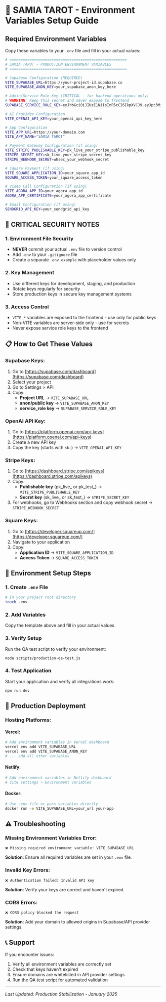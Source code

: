 # 🔐 SAMIA TAROT - Environment Variables Setup Guide

## Required Environment Variables

Copy these variables to your `.env` file and fill in your actual values:

```bash
# =====================================================
# SAMIA TAROT - PRODUCTION ENVIRONMENT VARIABLES
# =====================================================

# Supabase Configuration (REQUIRED)
VITE_SUPABASE_URL=https://your-project-id.supabase.co
VITE_SUPABASE_ANON_KEY=your_supabase_anon_key_here

# Admin/Service Role Key (CRITICAL - for backend operations only)
# WARNING: Keep this secret and never expose to frontend
SUPABASE_SERVICE_ROLE_KEY=eyJhbGciOiJIUzI1NiIsInR5cCI6IkpXVCJ9.eyJpc3MiOiJzdXBhYmFzZSIsInJlZiI6InV1c2VmbG1pZWxrdGRjbHR6d3p0Iiwicm9sZSI6InNlcnZpY2Vfcm9sZSIsImlhdCI6MTc0ODM0NTExNSwiZXhwIjoyMDYzOTIxMTE1fQ.TNcj0otaeYtl0nDJYn760wSgSuKSYG8s7r-LD04Z9_E

# AI Provider Configuration
VITE_OPENAI_API_KEY=your_openai_api_key_here

# App Configuration
VITE_APP_URL=https://your-domain.com
VITE_APP_NAME="SAMIA TAROT"

# Payment Gateway Configuration (if using)
VITE_STRIPE_PUBLISHABLE_KEY=pk_live_your_stripe_publishable_key
STRIPE_SECRET_KEY=sk_live_your_stripe_secret_key
STRIPE_WEBHOOK_SECRET=whsec_your_webhook_secret

# Square Payment (if using)
VITE_SQUARE_APPLICATION_ID=your_square_app_id
SQUARE_ACCESS_TOKEN=your_square_access_token

# Video Call Configuration (if using)
VITE_AGORA_APP_ID=your_agora_app_id
AGORA_APP_CERTIFICATE=your_agora_app_certificate

# Email Configuration (if using)
SENDGRID_API_KEY=your_sendgrid_api_key
```

## 🚨 CRITICAL SECURITY NOTES

### 1. Environment File Security
- **NEVER** commit your actual `.env` file to version control
- Add `.env` to your `.gitignore` file
- Create a separate `.env.example` with placeholder values only

### 2. Key Management
- Use different keys for development, staging, and production
- Rotate keys regularly for security
- Store production keys in secure key management systems

### 3. Access Control
- `VITE_*` variables are exposed to the frontend - use only for public keys
- Non-VITE variables are server-side only - use for secrets
- Never expose service role keys to the frontend

## 📋 How to Get These Values

### Supabase Keys:
1. Go to [https://supabase.com/dashboard](https://supabase.com/dashboard)
2. Select your project
3. Go to Settings > API
4. Copy:
   - **Project URL** → `VITE_SUPABASE_URL`
   - **anon/public key** → `VITE_SUPABASE_ANON_KEY`
   - **service_role key** → `SUPABASE_SERVICE_ROLE_KEY`

### OpenAI API Key:
1. Go to [https://platform.openai.com/api-keys](https://platform.openai.com/api-keys)
2. Create a new API key
3. Copy the key (starts with `sk-`) → `VITE_OPENAI_API_KEY`

### Stripe Keys:
1. Go to [https://dashboard.stripe.com/apikeys](https://dashboard.stripe.com/apikeys)
2. Copy:
   - **Publishable key** (pk_live_ or pk_test_) → `VITE_STRIPE_PUBLISHABLE_KEY`
   - **Secret key** (sk_live_ or sk_test_) → `STRIPE_SECRET_KEY`
3. For webhooks, go to Webhooks section and copy webhook secret → `STRIPE_WEBHOOK_SECRET`

### Square Keys:
1. Go to [https://developer.squareup.com/](https://developer.squareup.com/)
2. Navigate to your application
3. Copy:
   - **Application ID** → `VITE_SQUARE_APPLICATION_ID`
   - **Access Token** → `SQUARE_ACCESS_TOKEN`

## 🔧 Environment Setup Steps

### 1. Create `.env` File
```bash
# In your project root directory
touch .env
```

### 2. Add Variables
Copy the template above and fill in your actual values.

### 3. Verify Setup
Run the QA test script to verify your environment:
```bash
node scripts/production-qa-test.js
```

### 4. Test Application
Start your application and verify all integrations work:
```bash
npm run dev
```

## 🚀 Production Deployment

### Hosting Platforms:

#### Vercel:
```bash
# Add environment variables in Vercel dashboard
vercel env add VITE_SUPABASE_URL
vercel env add VITE_SUPABASE_ANON_KEY
# ... add all other variables
```

#### Netlify:
```bash
# Add environment variables in Netlify dashboard
# Site settings > Environment variables
```

#### Docker:
```bash
# Use .env file or pass variables directly
docker run -e VITE_SUPABASE_URL=your_url your-app
```

## ⚠️ Troubleshooting

### Missing Environment Variables Error:
```
❌ Missing required environment variable: VITE_SUPABASE_URL
```
**Solution**: Ensure all required variables are set in your `.env` file.

### Invalid Key Errors:
```
❌ Authentication failed: Invalid API key
```
**Solution**: Verify your keys are correct and haven't expired.

### CORS Errors:
```
❌ CORS policy blocked the request
```
**Solution**: Add your domain to allowed origins in Supabase/API provider settings.

## 📞 Support

If you encounter issues:
1. Verify all environment variables are correctly set
2. Check that keys haven't expired
3. Ensure domains are whitelisted in API provider settings
4. Run the QA test script for automated validation

---

*Last Updated: Production Stabilization - January 2025* 